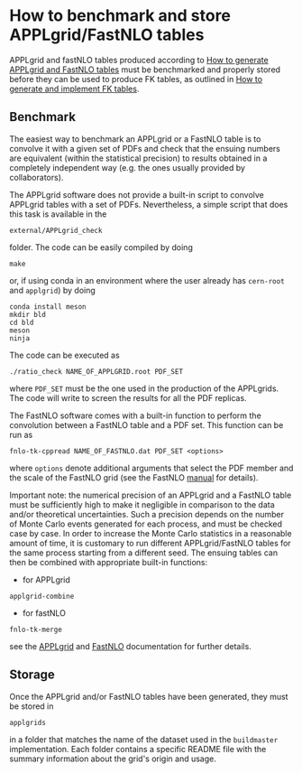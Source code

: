 # How to benchmark and store APPLgrid/FastNLO tables

APPLgrid and fastNLO tables produced according to 
[How to generate APPLgrid and FastNLO tables](.../tutorials/APPLgrids.md)
must be benchmarked and properly stored before they can be used to produce
FK tables, as outlined in 
[How to generate and implement FK tables](../tutorials/apfelcomb.md).

## Benchmark
The easiest way to benchmark an APPLgrid or a FastNLO table is to convolve it
with a given set of PDFs and check that the ensuing numbers are equivalent 
(within the statistical precision) to results obtained in a completely
independent way (e.g. the ones usually provided by collaborators).

The APPLgrid software does not provide a built-in script to convolve APPLgrid 
tables with a set of PDFs. Nevertheless, a simple script that does this task
is available in the
```
external/APPLgrid_check
```
folder. The code can be easily compiled by doing 
```
make
```
or, if using conda in an environment where the user already has `cern-root` 
and `applgrid`) by doing
```text
conda install meson
mkdir bld
cd bld
meson
ninja
```

The code can be executed as
```
./ratio_check NAME_OF_APPLGRID.root PDF_SET

```
where `PDF_SET` must be the one used in the production of the APPLgrids.
The code will write to screen the results for all the PDF replicas. 

The FastNLO software comes with a built-in function to perform the convolution
between a FastNLO table and a PDF set. This function can be run as
```
fnlo-tk-cppread NAME_OF_FASTNLO.dat PDF_SET <options>
```
where `options` denote additional arguments that select the PDF member and the
scale of the FastNLO grid (see the FastNLO 
[manual](https://fastnlo.hepforge.org/) for details).

Important note: the numerical precision of an APPLgrid and a FastNLO table
must be sufficiently high to make it negligible in comparison to the data
and/or theoretical uncertainties. Such a precision depends on the number of 
Monte Carlo events generated for each process, and must be checked case by case.
In order to increase the Monte Carlo statistics in a reasonable amount of time, 
it is customary to run different APPLgrid/FastNLO tables for the same process
starting from a different seed. The ensuing tables can then be combined with
appropriate built-in functions:
- for APPLgrid
```
applgrid-combine
```
- for fastNLO
```
fnlo-tk-merge
```
see the [APPLgrid](https://applgrid.hepforge.org/) and 
[FastNLO](https://fastnlo.hepforge.org/) documentation for further details.

## Storage

Once the APPLgrid and/or FastNLO tables have been generated, they must be stored
in
```
applgrids
```
in a folder that matches the name of the dataset used in the `buildmaster`
implementation. Each folder contains a specific README file with the summary 
information about the grid's origin and usage.
